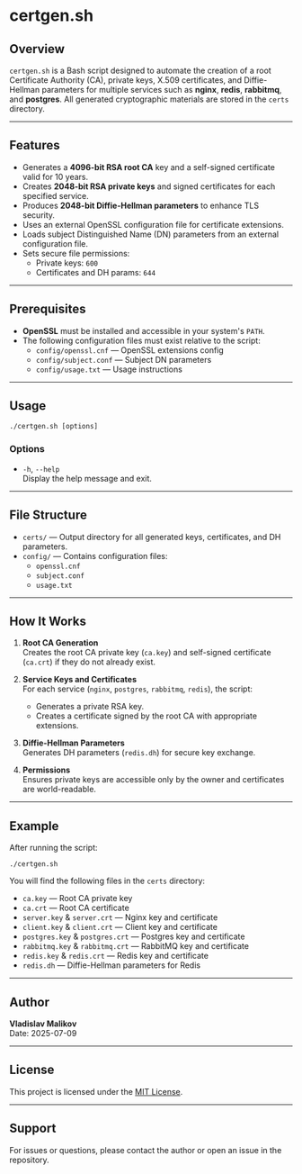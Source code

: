 # certgen.sh

## Overview

`certgen.sh` is a Bash script designed to automate the creation of a root Certificate Authority (CA), private keys, X.509 certificates, and Diffie-Hellman parameters for multiple services such as **nginx**, **redis**, **rabbitmq**, and **postgres**. All generated cryptographic materials are stored in the `certs` directory.

---

## Features

- Generates a **4096-bit RSA root CA** key and a self-signed certificate valid for 10 years.
- Creates **2048-bit RSA private keys** and signed certificates for each specified service.
- Produces **2048-bit Diffie-Hellman parameters** to enhance TLS security.
- Uses an external OpenSSL configuration file for certificate extensions.
- Loads subject Distinguished Name (DN) parameters from an external configuration file.
- Sets secure file permissions:
  - Private keys: `600`
  - Certificates and DH params: `644`

---

## Prerequisites

- **OpenSSL** must be installed and accessible in your system's `PATH`.
- The following configuration files must exist relative to the script:
  - `config/openssl.cnf` — OpenSSL extensions config
  - `config/subject.conf` — Subject DN parameters
  - `config/usage.txt` — Usage instructions

---

## Usage

```
./certgen.sh [options]
```

### Options

- `-h`, `--help`  
  Display the help message and exit.

---

## File Structure

- `certs/` — Output directory for all generated keys, certificates, and DH parameters.
- `config/` — Contains configuration files:
  - `openssl.cnf`
  - `subject.conf`
  - `usage.txt`

---

## How It Works

1. **Root CA Generation**  
   Creates the root CA private key (`ca.key`) and self-signed certificate (`ca.crt`) if they do not already exist.

2. **Service Keys and Certificates**  
   For each service (`nginx`, `postgres`, `rabbitmq`, `redis`), the script:
   - Generates a private RSA key.
   - Creates a certificate signed by the root CA with appropriate extensions.

3. **Diffie-Hellman Parameters**  
   Generates DH parameters (`redis.dh`) for secure key exchange.

4. **Permissions**  
   Ensures private keys are accessible only by the owner and certificates are world-readable.

---

## Example

After running the script:

```
./certgen.sh
```

You will find the following files in the `certs` directory:

- `ca.key` — Root CA private key
- `ca.crt` — Root CA certificate
- `server.key` & `server.crt` — Nginx key and certificate
- `client.key` & `client.crt` — Client key and certificate
- `postgres.key` & `postgres.crt` — Postgres key and certificate
- `rabbitmq.key` & `rabbitmq.crt` — RabbitMQ key and certificate
- `redis.key` & `redis.crt` — Redis key and certificate
- `redis.dh` — Diffie-Hellman parameters for Redis

---

## Author

**Vladislav Malikov**  
Date: 2025-07-09

---

## License

This project is licensed under the [MIT License](https://opensource.org/licenses/MIT).

---

## Support

For issues or questions, please contact the author or open an issue in the repository.